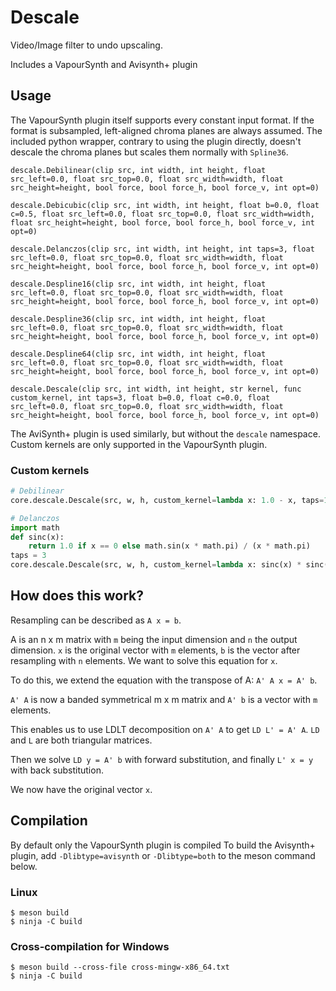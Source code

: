 # Descale

Video/Image filter to undo upscaling.

Includes a VapourSynth and Avisynth+ plugin

## Usage

The VapourSynth plugin itself supports every constant input format. If the format is subsampled, left-aligned chroma planes are always assumed.
The included python wrapper, contrary to using the plugin directly, doesn't descale the chroma planes but scales them normally with `Spline36`.

```
descale.Debilinear(clip src, int width, int height, float src_left=0.0, float src_top=0.0, float src_width=width, float src_height=height, bool force, bool force_h, bool force_v, int opt=0)

descale.Debicubic(clip src, int width, int height, float b=0.0, float c=0.5, float src_left=0.0, float src_top=0.0, float src_width=width, float src_height=height, bool force, bool force_h, bool force_v, int opt=0)

descale.Delanczos(clip src, int width, int height, int taps=3, float src_left=0.0, float src_top=0.0, float src_width=width, float src_height=height, bool force, bool force_h, bool force_v, int opt=0)

descale.Despline16(clip src, int width, int height, float src_left=0.0, float src_top=0.0, float src_width=width, float src_height=height, bool force, bool force_h, bool force_v, int opt=0)

descale.Despline36(clip src, int width, int height, float src_left=0.0, float src_top=0.0, float src_width=width, float src_height=height, bool force, bool force_h, bool force_v, int opt=0)

descale.Despline64(clip src, int width, int height, float src_left=0.0, float src_top=0.0, float src_width=width, float src_height=height, bool force, bool force_h, bool force_v, int opt=0)

descale.Descale(clip src, int width, int height, str kernel, func custom_kernel, int taps=3, float b=0.0, float c=0.0, float src_left=0.0, float src_top=0.0, float src_width=width, float src_height=height, bool force, bool force_h, bool force_v, int opt=0)
```

The AviSynth+ plugin is used similarly, but without the `descale` namespace.
Custom kernels are only supported in the VapourSynth plugin.

### Custom kernels

```python
# Debilinear
core.descale.Descale(src, w, h, custom_kernel=lambda x: 1.0 - x, taps=1)

# Delanczos
import math
def sinc(x):
	return 1.0 if x == 0 else math.sin(x * math.pi) / (x * math.pi)
taps = 3
core.descale.Descale(src, w, h, custom_kernel=lambda x: sinc(x) * sinc(x / taps), taps=taps)
```

## How does this work?

Resampling can be described as `A x = b`.

A is an n x m matrix with `m` being the input dimension and `n` the output dimension. `x` is the original vector with `m` elements, `b` is the vector after resampling with `n` elements. We want to solve this equation for `x`.

To do this, we extend the equation with the transpose of A: `A' A x = A' b`.

`A' A` is now a banded symmetrical m x m matrix and `A' b` is a vector with `m` elements.

This enables us to use LDLT decomposition on `A' A` to get `LD L' = A' A`. `LD` and `L` are both triangular matrices.

Then we solve `LD y = A' b` with forward substitution, and finally `L' x = y` with back substitution.

We now have the original vector `x`.


## Compilation

By default only the VapourSynth plugin is compiled
To build the Avisynth+ plugin, add `-Dlibtype=avisynth` or `-Dlibtype=both` to the meson command below.

### Linux

```
$ meson build
$ ninja -C build
```

### Cross-compilation for Windows
```
$ meson build --cross-file cross-mingw-x86_64.txt
$ ninja -C build
```
